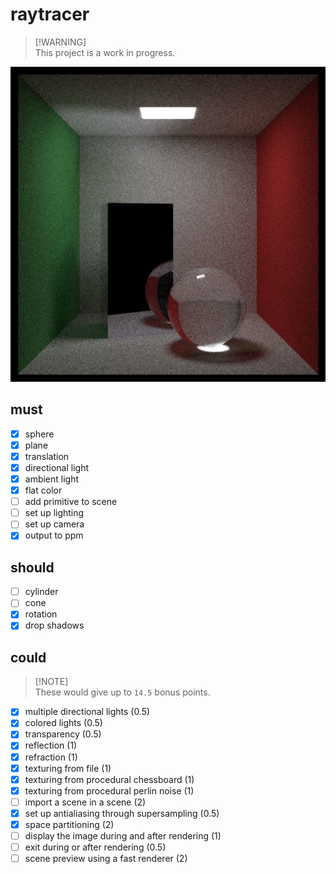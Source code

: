 # raytracer

> [!WARNING]\
> This project is a work in progress.

![](./assets/cornell_glass.png)

## must

- [x] sphere
- [x] plane
- [x] translation
- [x] directional light
- [x] ambient light
- [x] flat color
- [ ] add primitive to scene
- [ ] set up lighting
- [ ] set up camera
- [x] output to ppm

## should

- [ ] cylinder
- [ ] cone
- [x] rotation
- [x] drop shadows

## could

> [!NOTE]\
> These would give up to `14.5` bonus points.

- [x] multiple directional lights (0.5)
- [x] colored lights (0.5)
- [x] transparency (0.5)
- [x] reflection (1)
- [x] refraction (1)
- [x] texturing from file (1)
- [x] texturing from procedural chessboard (1)
- [x] texturing from procedural perlin noise (1)
- [ ] import a scene in a scene (2)
- [x] set up antialiasing through supersampling (0.5)
- [x] space partitioning (2)
- [ ] display the image during and after rendering (1)
- [ ] exit during or after rendering (0.5)
- [ ] scene preview using a fast renderer (2)
